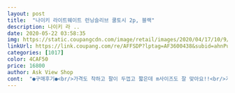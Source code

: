 ```yaml
---
layout: post 
title:  "나이키 라이트웨이트 런닝슬리브 쿨토시 2p, 블랙" 
description: 나이키 라 ..
date: 2020-05-22 03:58:35 
img: https://static.coupangcdn.com/image/retail/images/2020/04/17/10/9/ad405059-0a99-455e-b320-c79ef471ac95.jpg 
linkUrl: https://link.coupang.com/re/AFFSDP?lptag=AF3600438&subid=ahnPublicAsk&pageKey=1476561767&itemId=2537376709&vendorItemId=70530097509&traceid=V0-113-40bd11af2d1221c7 
categories: [1017] 
color: 4CAF50 
price: 16800 
author: Ask View Shop 
cont:  "●구매후기●<br/>가격도 착하고 팔이 두껍고 짧은데 m사이즈도 잘 맞아요!!<br/>가격에 비해 진짜좋구 손목부분과 끝부분의 탄력성이 진짜좋아서 꽉 잡아주고요! 흘러내릴 걱정도없어 만족하고 이 상품 진짜 반했습니다고가 토시사지말고 이거사세요!! 그리고 오배송으로인한 판매자님의 센스에 한번더 반했습니다❤ 많이파시고 번창하세여!!<br/>저 원래 음식이든 의류든 후기 작성 잘 안하는데 이번 상품은 진짜 만족해서 작성합니다ㅎ.<br/>ㅎ!<br/>착용감도 좋고, 반팔입을때 항시 착용하는데 이질감도 덜하고 좋아요<br/>" 
---
```

